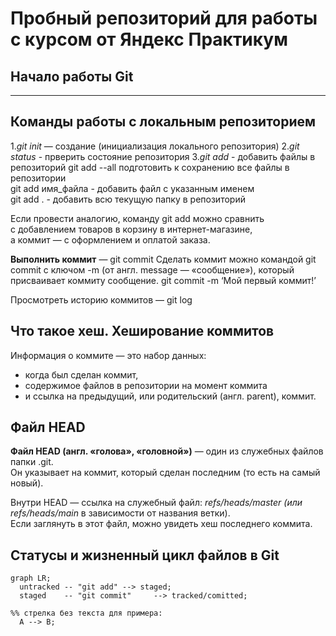 # Пробный репозиторий для работы с курсом от Яндекс Практикум
## Начало работы Git
---
## Команды работы с локальным репозиторием


1.*git init* — создание (инициализация локального репозитория)
2.*git status* - прверить состояние репозитория
3.*git add* - добавить файлы в репозиторий
	git add --all подготовить к сохранению все файлы в репозитории  
	git add имя_файла - добавить файл с указанным именем  
	git add . - добавить всю текущую папку в репозиторий  
	
	
Если провести аналогию, команду git add можно сравнить  
с добавлением товаров в корзину в интернет-магазине,  
а коммит — с оформлением и оплатой заказа.


**Выполнить коммит** — git commit
Сделать коммит можно командой git commit c ключом -m 
(от англ. message — «сообщение»), 
который присваивает коммиту сообщение.
git commit -m ‘Мой первый коммит!’

Просмотреть историю коммитов — git log

## Что такое хеш. Хеширование коммитов
Информация о коммите — это набор данных:   
* когда был сделан коммит,   
* содержимое файлов в репозитории на момент коммита   
* и ссылка на предыдущий, или родительский (англ. parent), коммит.

## Файл HEAD
**Файл HEAD (англ. «голова», «головной»)** — один из служебных файлов папки .git.   
Он указывает на коммит, который сделан последним (то есть на самый новый).

Внутри HEAD — ссылка на служебный файл: *refs/heads/master (или refs/heads/main* в зависимости от названия ветки).   
Если заглянуть в этот файл, можно увидеть хеш последнего коммита.
## Статусы и жизненный цикл файлов в Git

```mermaid
graph LR;
  untracked -- "git add" --> staged;
  staged    -- "git commit"     --> tracked/comitted;

%% стрелка без текста для примера: 
  A --> B;
```
